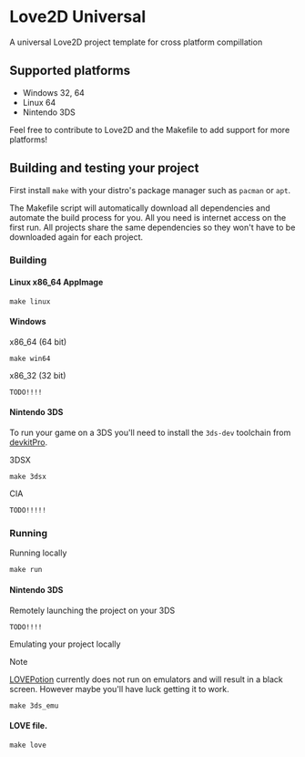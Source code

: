 # Love2D Universal
A universal Love2D project template for cross platform compillation

## Supported platforms
- Windows 32, 64
- Linux 64
- Nintendo 3DS

Feel free to contribute to Love2D and the Makefile to add support for more platforms!

## Building and testing your project
First install `make` with your distro's package manager such as `pacman` or `apt`.

The Makefile script will automatically download all dependencies and automate the build process for you. All you need is internet access on the first run. 
All projects share the same dependencies so they won't have to be downloaded again for each project.

### Building
#### Linux x86_64 AppImage
```
make linux
```

#### Windows
x86_64 (64 bit)
```
make win64
```
x86_32 (32 bit)
```
TODO!!!!
```
#### Nintendo 3DS
To run your game on a 3DS you'll need to install the `3ds-dev` toolchain from [devkitPro](https://devkitpro.org/wiki/Getting_Started).

3DSX
```
make 3dsx
```
CIA
```
TODO!!!!!
```

### Running
Running locally
```
make run
```
#### Nintendo 3DS
Remotely launching the project on your 3DS
```
TODO!!!!
```
Emulating your project locally
> [!NOTE]
> [LOVEPotion](https://github.com/lovebrew/LovePotion) currently does not run on emulators and will result in a black screen. However maybe you'll have luck getting it to work.
```
make 3ds_emu
```

#### LOVE file.
```
make love
```
